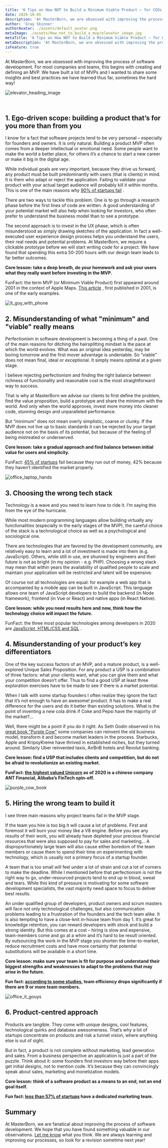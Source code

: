 ```yaml
---
title: '6 Tips on How NOT to Build a Minimum Viable Product – for CEOs and Founders'
date: 2020-10-05
description: 'At MasterBorn, we are obsessed with improving the process of software development. For most companies and teams, this begins with creating and defining an MVP. We have built a lot of MVPs and I wanted to share some insights and best practices we have learned thus far, sometimes the hard way!'
author: 'Gray Skinner'
authorAvatar: ./assets/default_avatar.png
metaImage: ./assets/How_not_to_build_a_mvp/elevator_image.jpg
metaTitle: '6 Tips on How NOT to Build a Minimum Viable Product – for CEOs and Founders'
metaDescription: 'At MasterBorn, we are obsessed with improving the process of software development. For most companies and teams, this begins with creating and defining an MVP. We have built a lot of MVPs and I wanted to share some insights and best practices we have learned thus far, sometimes the hard way!'
isFeature: true
---
```


At MasterBorn, we are obsessed with improving the process of software development. For most companies and teams, this begins with creating and defining an MVP. We have built a lot of MVPs and I wanted to share some insights and best practices we have learned thus far, sometimes the hard way!

![elevator_heading_image](assets/How_not_to_build_a_mvp/elevator_image.jpg)

<br/>

## 1. Ego-driven scope: building a product that’s for you more than from you

I know for a fact that software projects tend to be very personal – especially for founders and owners. It is only natural. Building a product MVP often comes from a deeper intellectual or emotional need. Some people want to make the world a better place, for others it’s a chance to start a new career or make it big in the digital age.

While individual goals are very important, because they drive us forward, any product must be built predominantly with users (that is clients) in mind. It is them who adapt or reject the application. Failing to validate your product with your actual target audience will probably kill it within months. This is one of the main reasons why [90% of startups fail](https://www.forbes.com/sites/neilpatel/2015/01/16/90-of-startups-will-fail-heres-what-you-need-to-know-about-the-10/) .

There are two ways to tackle this problem. One is to go through a research phase before the first lines of code are written. A good understanding of your potential market will also help when looking for investors, who often prefer to understand the business model than to see a prototype.

The second approach is to invest in the UX phase, which is often misunderstood as simply drawing sketches of the application. In fact a well-executed user experience design process helps you understand the users, their real needs and potential problems. At MasterBorn, we require a clickable prototype before we will start writing code for a project. We have found that spending this extra 50-200 hours with our design team leads to far better outcomes.

**Core lesson: take a deep breath, do your homework and ask your users what they really want before investing in the MVP.**

FunFact: the term MVP (or Minimum Viable Product) first appeared around 2001 in the context of Apple Maps. [This article](https://ianbell.com/2012/10/01/apple-shouldnt-build-minimum-viable-products/) , first published in 2001, is one of the early examples.

![it_guy_with_phone](assets/How_not_to_build_a_mvp/it_guy_telephone.jpg)

## 2. Misunderstanding of what "minimum" and "viable" really means

Perfectionism in software development is becoming a thing of a past. One of the main reasons for ditching the hairsplitting mindset is the pace at which the world evolves. What was an original idea yesterday, may be boring tomorrow and the first mover advantage is undeniable. So “viable” does not mean final, ideal or exceptional. It simply means optimal at a given stage.

I believe rejecting perfectionism and finding the right balance between richness of functionality and reasonable cost is the most straightforward way to success.

That is why at MasterBorn we advise our clients to first define the problem, find the value proposition, build a prototype and share the minimum with the world. And only when the world approves, invest more money into cleaner code, stunning design and unparalleled performance.

But “minimum” does not mean overly simplistic, coarse or clunky. If the MVP does not live up to basic standards it can be rejected by your target audience not on the basis of its potential, but because of the feeling of being mistreated or underserved.

**Core lesson: take a gradual approach and find balance between initial value for users and simplicity.**

FunFact: [45% of startups](https://websitebuilder.org/blog/startup-statistics/) fail because they run out of money, 42% because they haven’t identified the market properly.

![office_laptop_hands](assets/How_not_to_build_a_mvp/office_laptop_hands.jpg)

## 3. Choosing the wrong tech stack

Technology is a wave and you need to learn how to ride it. I’m saying this from the eye of the hurricane.

While most modern programming languages allow building virtually any functionalities (especially in the early stages of the MVP), the careful choice of the stack is a technological choice as well as a psychological and sociological one.

There are technologies that are favored by the development community, are relatively easy to learn and a lot of investment is made into them (e.g. JavaScript). Others, while still in use, are shunned by engineers and their future is not as bright (in my opinion - e.g. PHP). Choosing a wrong stack may mean that within years the availability of qualified people to scale and maintain your application will be restricted and talent will be expensive.

Of course not all technologies are equal: for example a web app that is accompanied by a mobile app can be built in JavaScript. This language allows one team of JavaScript developers to build the backend (in Node framework), frontend (in Vue or React) and native apps (in React Native).

**Core lesson: while you need results here and now, think how the technology choice will impact the future.**

FunFact: the three most popular technologies among developers in 2020 are [JavaScript, HTML/CSS and SQL](https://insights.stackoverflow.com/survey/2020#technology-programming-scripting-and-markup-languages-professional-developers) .

## 4. Misunderstanding of your product’s key differentiators

One of the key success factors of an MVP, and a mature product, is a well-explored Unique Sales Proposition. For any product a USP is a combination of three factors: what your clients want, what you can give them and what your competition doesn’t offer. Thus to find a good USP at least three exploration exercises have to be made to see if there is a market potential.

When I talk with some startup founders I often realize they ignore the fact that it’s not enough to have an awesome! product. It has to make a real difference for the users and do it better than existing solutions. What is the point of inventing a new cola drink if Coke and Pepsi have the majority of the market?...

Well, there might be a point if you do it right. As Seth Godin observed in his [great book "Purple Cow"](https://www.goodreads.com/book/show/641604.Purple_Cow) some companies can reinvent the old business model, transform it and become market leaders in the process. Starbucks, Apple and KripsyKreme have thrived in established niches, but they turned around. Similarly Uber reinvented taxis, AirBnB hotels and Revolut banking.

**Core lesson: find a USP that includes clients and competition, but do not be afraid to revolutionize an existing market.**

**FunFact: [the highest valued Unicorn](https://www.statista.com/statistics/407888/ranking-of-highest-valued-startup-companies-worldwide/) as of 2020 is a chinese company ANT Financial, Alibaba’s FinTech spin-off.**

![purple_cow_book](assets/How_not_to_build_a_mvp/purple_cow_book.jpg)

## 5. Hiring the wrong team to build it

I see three main reasons why project teams fail in the MVP stage.

If the team you hire is too big it will cause a lot of problems. First and foremost it will burn your money like a V8 engine. Before you see any results of their work, you will already have depleted your precious financial resources that were also supposed to pay for sales and marketing… A disproportionately large team will also cause either boredom of the team members or cause them to spend their time on experimenting with technology, which is usually not a primary focus of a startup founder.

A team that is too small will feel under a lot of strain and cut a lot of corners to make the deadline. While I mentioned before that perfectionism is not the right way to go, under-resourced projects tend to end up in blood, sweat and tears. While this kind of pressure is motivating for some software development specialists, the vast majority need space to focus to deliver best results.

An under qualified group of developers, product owners and scrum masters will face not only technological challenges, but also communication problems leading to a frustration of the founders and the tech team alike.
It is also tempting to have a close-knit in-house team from day 1. It’s great for knowledge retention, you can reward developers with stock and build a strong identity. But this comes at a cost – hiring is slow and expensive, team-members come and go at a whim and it’s hard to be result oriented. By outsourcing the work in the MVP stage you shorten the time-to-market, reduce recruitment costs and have more certainty that potential substitutions will be available in a short time.

**Core lesson: make sure your team is fit for purpose and understand their biggest strengths and weaknesses to adapt to the problems that may arise in the future.**

**Fun fact: [according to some studies](https://www.qsm.com/process_improvement_01.html), team efficiency drops significantly if there are 9 or more team members.**

![office_it_gouys](assets/How_not_to_build_a_mvp/office_it_guys.jpg)

## 6. Product-centred approach

Products are tangible. They come with unique designs, cool features, technological quirks and database awesomeness. That’s why a lot of startups concentrate on products and risk a tunnel vision, where anything else is out of sight.

But in fact, a product is not complete without marketing, lead generation and sales. From a business perspective an application is just a part of the puzzle. Think about it: some founders find investors way before their apps get initial designs, not to mention code. It’s because they can convincingly speak about sales, marketing and monetization models.

**Core lesson: think of a software product as a means to an end, not an end goal itself.**

**Fun fact: [less than 57% of startups](https://www.forbes.com/sites/johnkoetsier/2020/04/30/74-of-startups-have-trimmed-staff-65-have-less-than-6-months-of-cash/) have a dedicated marketing team.**

## Summary

At MasterBorn, we are fanatical about improving the process of software development. We hope that you have found something valuable in our observations. [Let me know](https://www.linkedin.com/in/grayskinner/) what you think. We are always learning and improving our processes, so look for a revision sometime next year!
